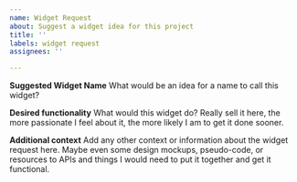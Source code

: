 ```yaml
---
name: Widget Request
about: Suggest a widget idea for this project
title: ''
labels: widget request
assignees: ''

---
```


**Suggested Widget Name**
What would be an idea for a name to call this widget?

**Desired functionality**
What would this widget do? Really sell it here, the more passionate I feel about it, the more likely I am to get it done sooner.

**Additional context**
Add any other context or information about the widget request here. Maybe even some design mockups, pseudo-code, or resources to APIs and things I would need to put it together and get it functional.
